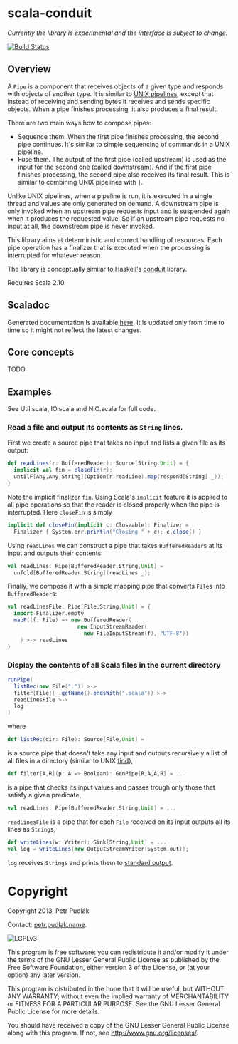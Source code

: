 # scala-conduit

_Currently the library is experimental and the interface is subject to change._

[![Build Status](https://secure.travis-ci.org/ppetr/scala-conduit.png?branch=master)](https://travis-ci.org/ppetr/scala-conduit)

## Overview

A `Pipe` is a component that receives objects of a given type and responds with objects of another type. It is similar to [UNIX pipelines](https://en.wikipedia.org/wiki/Unix_pipeline), except that instead of receiving and sending bytes it receives and sends specific objects. When a pipe finishes processing, it also produces a final result.

There are two main ways how to compose pipes:

- Sequence them. When the first pipe finishes processing, the second pipe continues. It's similar to simple sequencing of commands in a UNIX pipeline.
- Fuse them. The output of the first pipe (called upstream) is used as the input for the second one (called downstream). And if the first pipe finishes processing, the second pipe also receives its final result. This is similar to combining UNIX pipelines with `|`.

Unlike UNIX pipelines, when a pipeline is run, it is executed in a single thread and values are only generated on demand. A downstream pipe is only invoked when an upstream pipe requests input and is suspended again when it produces the requested value. So if an upstream pipe requests no input at all, the downstream pipe is never invoked.

This library aims at deterministic and correct handling of resources. Each pipe operation has a finalizer that is executed when the processing is interrupted for whatever reason.

The library is conceptually similar to Haskell's [conduit](http://hackage.haskell.org/package/conduit) library.

Requires Scala 2.10.

## Scaladoc

Generated documentation is available [here](http://ppetr.github.com/scala-conduit/#conduit.package). It is updated only from time to time so it might not reflect the latest changes.

## Core concepts

TODO

## Examples

See Util.scala, IO.scala and NIO.scala for full code.

### Read a file and output its contents as `String` lines.

First we create a source pipe that takes no input and lists a given file as its output:

```scala
def readLines(r: BufferedReader): Source[String,Unit] = {
  implicit val fin = closeFin(r);
  untilF[Any,Any,String](Option(r.readLine).map(respond[String] _));
}
```

Note the implicit finalizer `fin`. Using Scala's `implicit` feature it is applied to all pipe operations so that the reader is closed properly when the pipe is interrupted. Here `closeFin` is simply

```scala
implicit def closeFin(implicit c: Closeable): Finalizer =
  Finalizer { System.err.println("Closing " + c); c.close() }
```

Using `readLines` we can construct a pipe that takes `BufferedReader`s at its input and outputs their contents:

```scala
val readLines: Pipe[BufferedReader,String,Unit] =
  unfold[BufferedReader,String](readLines _);
```

Finally, we compose it with a simple mapping pipe that converts `File`s into `BufferedReader`s:

```scala
val readLinesFile: Pipe[File,String,Unit] = {
  import Finalizer.empty
  mapF((f: File) => new BufferedReader(
                      new InputStreamReader(
                        new FileInputStream(f), "UTF-8"))
    ) >-> readLines
}
```



### Display the contents of all Scala files in the current directory

```scala
runPipe(
  listRec(new File(".")) >->
  filter[File](_.getName().endsWith(".scala")) >->
  readLinesFile >->
  log
)
```

where 

```scala
def listRec(dir: File): Source[File,Unit] =
```

is a source pipe that doesn't take any input and outputs recursively a list of all files in a directory (similar to UNIX [find](https://en.wikipedia.org/wiki/Find)),

```scala
def filter[A,R](p: A => Boolean): GenPipe[R,A,A,R] = ...
```

is a pipe that checks its input values and passes trough only those that satisfy a given predicate,

```scala
val readLines: Pipe[BufferedReader,String,Unit] = ...
```
  
`readLinesFile` is a pipe that for each `File` received on its input outputs all its lines as `String`s,

```scala
def writeLines(w: Writer): Sink[String,Unit] = ...
val log = writeLines(new OutputStreamWriter(System.out));
```
    

`log` receives `String`s and prints them to [standard output](https://en.wikipedia.org/wiki/Standard_output#Standard_output_.28stdout.29).


# Copyright

Copyright 2013, Petr Pudlák

Contact: [petr.pudlak.name](http://petr.pudlak.name/).

![LGPLv3](https://www.gnu.org/graphics/lgplv3-88x31.png)

This program is free software: you can redistribute it and/or modify it under
the terms of the GNU Lesser General Public License as published by the Free
Software Foundation, either version 3 of the License, or (at your option) any
later version.

This program is distributed in the hope that it will be useful, but WITHOUT ANY
WARRANTY; without even the implied warranty of MERCHANTABILITY or FITNESS FOR A
PARTICULAR PURPOSE.  See the GNU Lesser General Public License for more
details.

You should have received a copy of the GNU Lesser General Public License along
with this program.  If not, see <http://www.gnu.org/licenses/>.


